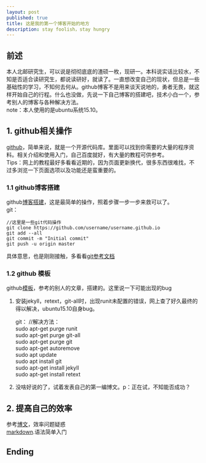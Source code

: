 ```yaml
---
layout: post
published: true
title: 这是我的第一个博客开始的地方
description: stay foolish，stay hungry
---  
```



## 前述
本人北邮研究生，可以说是彻彻底底的渣硕一枚，现研一。本科说实话比较水，不知是否适合读研究生，都说读研好，就读了。一直想改变自己的现状，但总是一些基础性的学习，不知何去何从。github博客不是用来谈天说地的，勇者无畏，就这样开始自己的行程。什么也没做，先说一下自己博客的搭建吧，技术小白一个，参考别人的博客与各种解决方法。  
note：本人使用的是ubuntu系统15.10。


## 1.  github相关操作

[github](https://github.com/)，简单来说，就是一个开源代码库。里面可以找到你需要的大量的程序资料。相关介绍和使用入门，自己百度就好，有大量的教程可供参考。  
Tips：网上的教程最好多看看近期的，因为页面更新换代，很多东西很难找，不过多浏览一下页面选项以及功能还是蛮重要的。


### 1.1  github博客搭建

github[博客搭建](http://blog.csdn.net/renfufei/article/details/37725057)，这是最简单的操作，照着步骤一步一步来救可以了。  
git：


    //这里是一些git代码操作  
    git clone https://github.com/username/username.github.io  
    git add --all  
    git commit -m "Initial commit"  
    git push -u origin master


具体意思，也是刚刚接触，多看看[git参考文档](http://git.oschina.net/progit/)

### 1.2   github 模板

github[模板](https://github.com/yefeng22222/yefeng22222.github.io)，参考的别人的文章，搭建的。这里说一下可能出现的bug  
1. 安装jekyll，retext，git-all时，出现runit未配置的错误，网上查了好久最终的得以解决，ubuntu15.10自身bug。


    git：
    //解决方法：  
    sudo apt-get purge runit  
    sudo apt-get purge git-all  
    sudo apt-get purge git  
    sudo apt-get autoremove  
    sudo apt update  
    sudo apt install git  
    sudo apt-get install jekyll  
    sudo apt-get install retext  
2. 没啥好说的了，试着发表自己的第一编博文。p：正在试，不知能否成功？


## 2.  提高自己的效率

参考[博文](http://litaotao.github.io/words-to-share-with-the-young)，效率问题疑惑  
[markdown](http://www.ituring.com.cn/article/23).语法简单入门


## Ending
